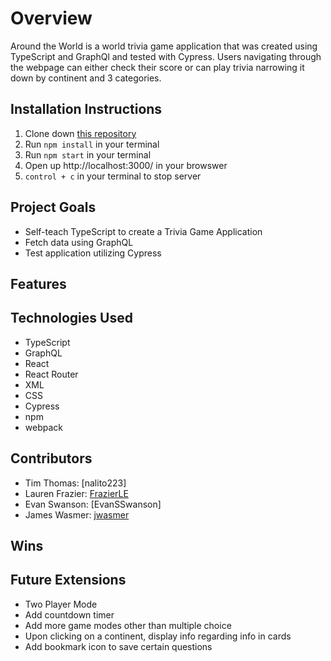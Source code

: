# Overview
Around the World is a world trivia game application that was created using TypeScript and GraphQl and tested with Cypress. Users navigating through the webpage can either check their score or can play trivia narrowing it down by continent and 3 categories.

## Installation Instructions
1. Clone down [this repository]('https://github.com/jwasmer/trivia')
1. Run `npm install` in your terminal
1. Run `npm start` in your terminal
1. Open up http://localhost:3000/ in your browswer
1. `control + c` in your terminal to stop server

## Project Goals
 * Self-teach TypeScript to create a Trivia Game Application
 * Fetch data using GraphQL
 * Test application utilizing Cypress

 ## Features

## Technologies Used
* TypeScript
* GraphQL
* React
* React Router
* XML
* CSS
* Cypress
* npm
* webpack

## Contributors 
* Tim Thomas: [nalito223]
* Lauren Frazier: [FrazierLE]('https://github.com/FrazierLE')
* Evan Swanson: [EvanSSwanson]
* James Wasmer: [jwasmer]('https://github.com/jwasmer')

## Wins

## Future Extensions
* Two Player Mode
* Add countdown timer
* Add more game modes other than multiple choice 
* Upon clicking on a continent, display info regarding info in cards 
* Add bookmark icon to save certain questions 



